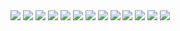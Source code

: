 <img src="https://img.shields.io/badge/json-000000?style=for-the-badge&logo=json&logoColor=white">
<img src="https://img.shields.io/badge/apachetomcat-F8DC75?style=for-the-badge&logo=apachetomcat&logoColor=white">
<img src="https://img.shields.io/badge/HTML5-E34F26?style=for-the-badge&logo=HTML5&logoColor=white">
<img src="https://img.shields.io/badge/CSS3-1572B6?style=for-the-badge&logo=CSS3&logoColor=white">
<img src="https://img.shields.io/badge/JavaScript-F7DF1E?style=for-the-badge&logo=JavaScript&logoColor=white">
<img src="https://img.shields.io/badge/jQuery-0769AD?style=for-the-badge&logo=jQuery&logoColor=white">
<img src="https://img.shields.io/badge/MySQL-4479A1?style=for-the-badge&logo=MySQL&logoColor=white">
<img src="https://img.shields.io/badge/Spring-6DB33F?style=for-the-badge&logo=Spring&logoColor=white">
<img src="https://img.shields.io/badge/MyBatis-F80000?style=for-the-badge&logo=MyBatis&logoColor=white">
<img src="https://img.shields.io/badge/Jsp-e76f00?style=for-the-badge&logo=Jsp&logoColor=white"> 
<img src="https://img.shields.io/badge/Ajax-FF007F?style=for-the-badge&logo=Ajax&logoColor=white"> 
<img src="https://img.shields.io/badge/java-1FDA11?style=for-the-badge&logo=java&logoColor=white"> 
<img src="https://img.shields.io/badge/fontawesome-339AF0?style=for-the-badge&logo=fontawesome&logoColor=white">


